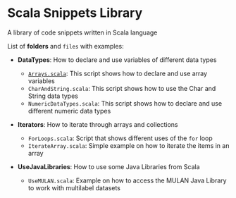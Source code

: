 Scala Snippets Library
======================

A library of code snippets written in Scala language

List of **folders** and `files` with examples:

+ **DataTypes**: How to declare and use variables of different data types
    * [`Arrays.scala`](DataTypes/Arrays.md): This script shows how to declare and use array variables
    * `CharAndString.scala`: This script shows how to use the Char and String data types
    * `NumericDataTypes.scala`: This script shows how to declare and use different numeric data types

+ **Iterators**: How to iterate through arrays and collections
    * `ForLoops.scala`: Script that shows different uses of the `for` loop
    * `IterateArray.scala`: Simple example on how to iterate the items in an array

+ **UseJavaLibraries**: How to use some Java Libraries from Scala
    * `UseMULAN.scala`: Example on how to access the MULAN Java Library to work with multilabel datasets
    
  
